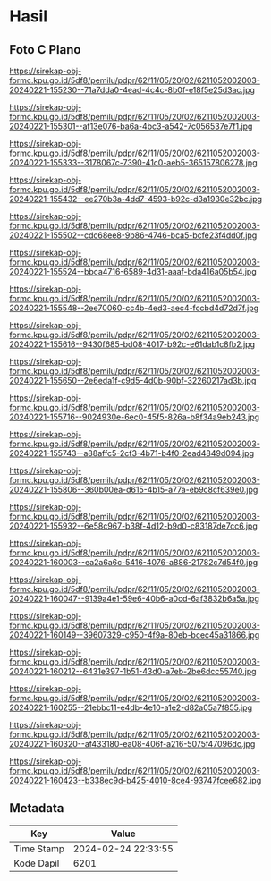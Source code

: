 # Hasil

## Foto C Plano

https://sirekap-obj-formc.kpu.go.id/5df8/pemilu/pdpr/62/11/05/20/02/6211052002003-20240221-155230--71a7dda0-4ead-4c4c-8b0f-e18f5e25d3ac.jpg

https://sirekap-obj-formc.kpu.go.id/5df8/pemilu/pdpr/62/11/05/20/02/6211052002003-20240221-155301--af13e076-ba6a-4bc3-a542-7c056537e7f1.jpg

https://sirekap-obj-formc.kpu.go.id/5df8/pemilu/pdpr/62/11/05/20/02/6211052002003-20240221-155333--3178067c-7390-41c0-aeb5-365157806278.jpg

https://sirekap-obj-formc.kpu.go.id/5df8/pemilu/pdpr/62/11/05/20/02/6211052002003-20240221-155432--ee270b3a-4dd7-4593-b92c-d3a1930e32bc.jpg

https://sirekap-obj-formc.kpu.go.id/5df8/pemilu/pdpr/62/11/05/20/02/6211052002003-20240221-155502--cdc68ee8-9b86-4746-bca5-bcfe23f4dd0f.jpg

https://sirekap-obj-formc.kpu.go.id/5df8/pemilu/pdpr/62/11/05/20/02/6211052002003-20240221-155524--bbca4716-6589-4d31-aaaf-bda416a05b54.jpg

https://sirekap-obj-formc.kpu.go.id/5df8/pemilu/pdpr/62/11/05/20/02/6211052002003-20240221-155548--2ee70060-cc4b-4ed3-aec4-fccbd4d72d7f.jpg

https://sirekap-obj-formc.kpu.go.id/5df8/pemilu/pdpr/62/11/05/20/02/6211052002003-20240221-155616--9430f685-bd08-4017-b92c-e61dab1c8fb2.jpg

https://sirekap-obj-formc.kpu.go.id/5df8/pemilu/pdpr/62/11/05/20/02/6211052002003-20240221-155650--2e6eda1f-c9d5-4d0b-90bf-32260217ad3b.jpg

https://sirekap-obj-formc.kpu.go.id/5df8/pemilu/pdpr/62/11/05/20/02/6211052002003-20240221-155716--9024930e-6ec0-45f5-826a-b8f34a9eb243.jpg

https://sirekap-obj-formc.kpu.go.id/5df8/pemilu/pdpr/62/11/05/20/02/6211052002003-20240221-155743--a88affc5-2cf3-4b71-b4f0-2ead4849d094.jpg

https://sirekap-obj-formc.kpu.go.id/5df8/pemilu/pdpr/62/11/05/20/02/6211052002003-20240221-155806--360b00ea-d615-4b15-a77a-eb9c8cf639e0.jpg

https://sirekap-obj-formc.kpu.go.id/5df8/pemilu/pdpr/62/11/05/20/02/6211052002003-20240221-155932--6e58c967-b38f-4d12-b9d0-c83187de7cc6.jpg

https://sirekap-obj-formc.kpu.go.id/5df8/pemilu/pdpr/62/11/05/20/02/6211052002003-20240221-160003--ea2a6a6c-5416-4076-a886-21782c7d54f0.jpg

https://sirekap-obj-formc.kpu.go.id/5df8/pemilu/pdpr/62/11/05/20/02/6211052002003-20240221-160047--9139a4e1-59e6-40b6-a0cd-6af3832b6a5a.jpg

https://sirekap-obj-formc.kpu.go.id/5df8/pemilu/pdpr/62/11/05/20/02/6211052002003-20240221-160149--39607329-c950-4f9a-80eb-bcec45a31866.jpg

https://sirekap-obj-formc.kpu.go.id/5df8/pemilu/pdpr/62/11/05/20/02/6211052002003-20240221-160212--6431e397-1b51-43d0-a7eb-2be6dcc55740.jpg

https://sirekap-obj-formc.kpu.go.id/5df8/pemilu/pdpr/62/11/05/20/02/6211052002003-20240221-160255--21ebbc11-e4db-4e10-a1e2-d82a05a7f855.jpg

https://sirekap-obj-formc.kpu.go.id/5df8/pemilu/pdpr/62/11/05/20/02/6211052002003-20240221-160320--af433180-ea08-406f-a216-5075f47096dc.jpg

https://sirekap-obj-formc.kpu.go.id/5df8/pemilu/pdpr/62/11/05/20/02/6211052002003-20240221-160423--b338ec9d-b425-4010-8ce4-93747fcee682.jpg


## Metadata

| Key        | Value               |
| ---------- | ------------------- |
| Time Stamp | 2024-02-24 22:33:55 |
| Kode Dapil | 6201                |



